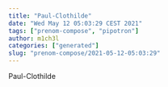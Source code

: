 ```yaml
---
title: "Paul-Clothilde"
date: "Wed May 12 05:03:29 CEST 2021"
tags: ["prenom-compose", "pipotron"]
author: m1ch3l
categories: ["generated"]
slug: "prenom-compose/2021-05-12-05:03:29"
---
```


Paul-Clothilde
